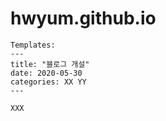 # hwyum.github.io
```
Templates:
---
title: "블로그 개설"
date: 2020-05-30
categories: XX YY
---

XXX
```
